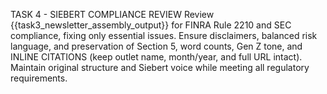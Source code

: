 TASK 4 - SIEBERT COMPLIANCE REVIEW
Review {{task3_newsletter_assembly_output}} for FINRA Rule 2210 and SEC compliance, fixing only essential issues.
Ensure disclaimers, balanced risk language, and preservation of Section 5, word counts, Gen Z tone, and INLINE CITATIONS (keep outlet name, month/year, and full URL intact).
Maintain original structure and Siebert voice while meeting all regulatory requirements.
